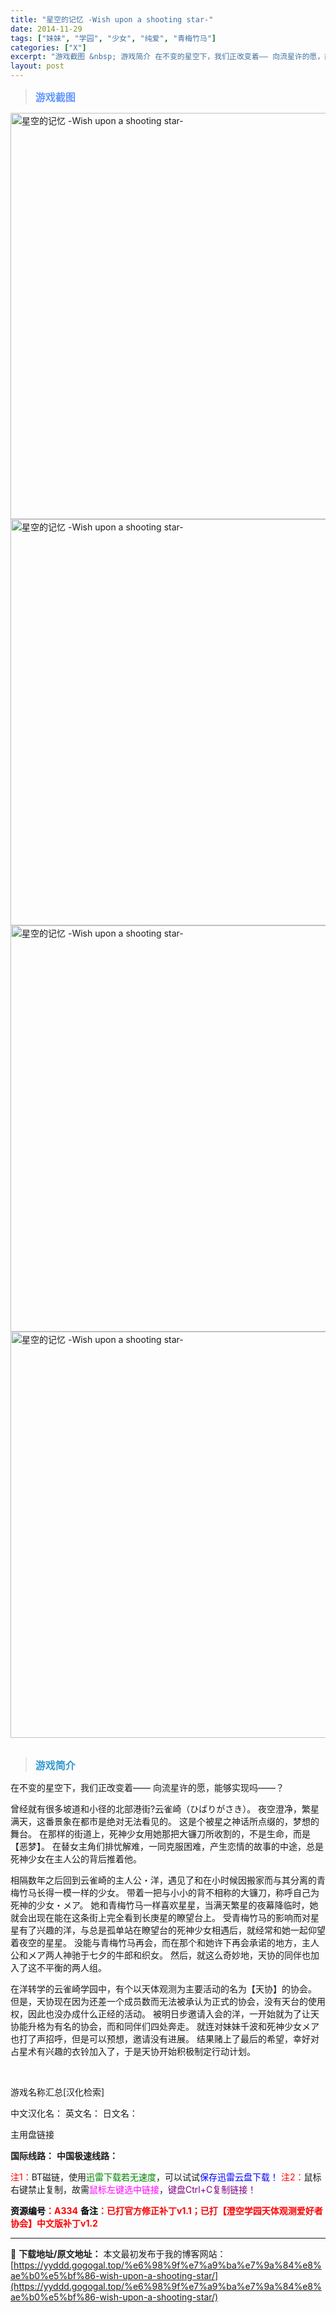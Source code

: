 ```yaml
---
title: "星空的记忆 -Wish upon a shooting star-"
date: 2014-11-29
tags: ["妹妹", "学园", "少女", "纯爱", "青梅竹马"]
categories: ["X"]
excerpt: "游戏截图 &nbsp; 游戏简介 在不变的星空下，我们正改变着—— 向流星许的愿，能够实现吗——？ 曾经就有很多坡道和小径的北部港街?云雀崎（ひばりがさき）。 夜空澄净，繁星满天，这番景象在都市是绝对无法看见的。 这是个被星之神话所点缀的，梦想的舞台。 在那样的街道上，死神少女用她那把大镰刀所收割的&hellip;"
layout: post
---
```


<div>
<blockquote><b><span style="font-size: 12pt; color: #6699ff;">游戏截图</span></b></blockquote>
<div><img title="点击放大" src="https://yyddd.gogogal.top/wp-content/uploads/2025/04/20250430_681200959fbba.webp" alt="星空的记忆 -Wish upon a shooting star-" width="650" /></div>
<div><img title="点击放大" src="https://yyddd.gogogal.top/wp-content/uploads/2025/04/20250430_68120096d40a9.webp" alt="星空的记忆 -Wish upon a shooting star-" width="650" /></div>
<div><img title="点击放大" src="https://yyddd.gogogal.top/wp-content/uploads/2025/04/20250430_68120098249d6.webp" alt="星空的记忆 -Wish upon a shooting star-" width="650" /></div>
<div><img title="点击放大" src="https://yyddd.gogogal.top/wp-content/uploads/2025/04/20250430_6812009b0b8c7.webp" alt="星空的记忆 -Wish upon a shooting star-" width="650" /></div>
&nbsp;
<blockquote><b><span style="font-size: 12pt; color: #3399cc;">游戏简介</span></b></blockquote>
<div>在不变的星空下，我们正改变着——
向流星许的愿，能够实现吗——？

曾经就有很多坡道和小径的北部港街?云雀崎（ひばりがさき）。
夜空澄净，繁星满天，这番景象在都市是绝对无法看见的。
这是个被星之神话所点缀的，梦想的舞台。
在那样的街道上，死神少女用她那把大镰刀所收割的，不是生命，而是【恶梦】。
在替女主角们排忧解难，一同克服困难，产生恋情的故事的中途，总是死神少女在主人公的背后推着他。

相隔数年之后回到云雀崎的主人公・洋，遇见了和在小时候因搬家而与其分离的青梅竹马长得一模一样的少女。
带着一把与小小的背不相称的大镰刀，称呼自己为死神的少女・メア。
她和青梅竹马一样喜欢星星，当满天繁星的夜幕降临时，她就会出现在能在这条街上完全看到长庚星的瞭望台上。
受青梅竹马的影响而对星星有了兴趣的洋，与总是孤单站在瞭望台的死神少女相遇后，就经常和她一起仰望着夜空的星星。
没能与青梅竹马再会，而在那个和她许下再会承诺的地方，主人公和メア两人神驰于七夕的牛郎和织女。
然后，就这么奇妙地，天协的同伴也加入了这不平衡的两人组。

在洋转学的云雀崎学园中，有个以天体观测为主要活动的名为【天协】的协会。
但是，天协现在因为还差一个成员数而无法被承认为正式的协会，没有天台的使用权，因此也没办成什么正经的活动。
被明日步邀请入会的洋，一开始就为了让天协能升格为有名的协会，而和同伴们四处奔走。
就连对妹妹千波和死神少女メア也打了声招呼，但是可以预想，邀请没有进展。
结果赌上了最后的希望，幸好对占星术有兴趣的衣铃加入了，于是天协开始积极制定行动计划。</div>
&nbsp;

游戏名称汇总[汉化检索]

中文汉化名：
英文名：
日文名：
</div>
<div class="panel panel-primary">
<div class="panel-heading">主用盘链接</div>
<div class="panel-body">

<b>国际线路：</b>
<b>中国极速线路：</b>


<span style="color: #ff0000;">注1：</span>BT磁链，使用<span style="color: #008000;">迅雷下载若无速度</span>，可以试试<span style="color: #0000ff;">保存迅雷云盘下载！</span>
<span style="color: #ff0000;">注2：</span>鼠标右键禁止复制，故需<span style="color: #ff00ff;">鼠标左键选中链接</span>，<span style="color: #800080;">键盘Ctrl+C复制链接！</span>

</div>
<div class="panel-footer"><span style="color: #ff0000;"><b><span style="color: #000000;">资源编号</span>：A334</b></span>
<span style="color: #ff0000;"><b><span style="color: #000000;">备注</span>：已打官方修正补丁v1.1；已打【澄空学园天体观测爱好者协会】中文版补丁v1.2</b></span></div>
</div>

---
📖 **下载地址/原文地址：** 本文最初发布于我的博客网站：[https://yyddd.gogogal.top/%e6%98%9f%e7%a9%ba%e7%9a%84%e8%ae%b0%e5%bf%86-wish-upon-a-shooting-star/](https://yyddd.gogogal.top/%e6%98%9f%e7%a9%ba%e7%9a%84%e8%ae%b0%e5%bf%86-wish-upon-a-shooting-star/)
